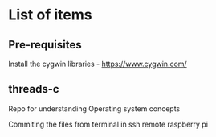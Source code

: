 # List of items

## Pre-requisites

Install the cygwin libraries - <https://www.cygwin.com/>

## threads-c

Repo for understanding Operating system concepts

Commiting the files from terminal in ssh remote raspberry pi
